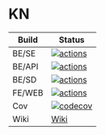 # KN

| Build  | Status |
| ------ | ------ |
| BE/SE  | [![actions](https://github.com/KenanBek/kn/workflows/kn-be-se/badge.svg)](https://github.com/KenanBek/kn/actions)                 |
| BE/API | [![actions](https://github.com/KenanBek/kn/workflows/kn-be-api/badge.svg)](https://github.com/KenanBek/kn/actions)                |
| BE/SD  | [![actions](https://github.com/KenanBek/kn/workflows/kn-be-sd/badge.svg)](https://github.com/KenanBek/kn/actions)                 |
| FE/WEB | [![actions](https://github.com/KenanBek/kn/workflows/kn-fe-web/badge.svg)](https://github.com/KenanBek/kn/actions)                |
| Cov    | [![codecov](https://codecov.io/gh/KenanBek/kn/branch/master/graph/badge.svg?token=Oe9rEFc9l7)](https://codecov.io/gh/KenanBek/kn) |
| Wiki   | [Wiki](https://github.com/KenanBek/kn/wiki)                                                                                       |
